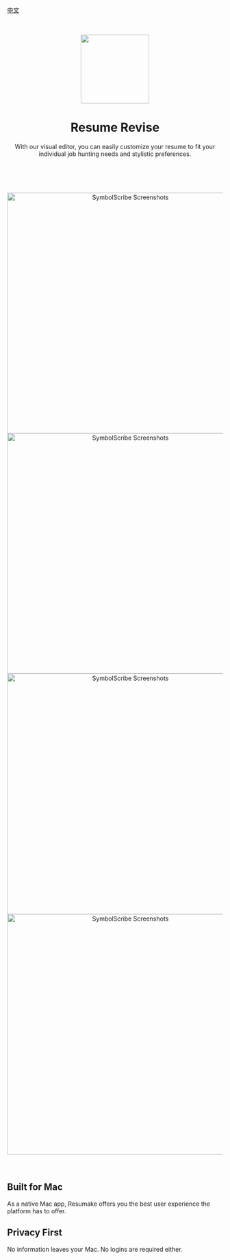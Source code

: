 [中文](./README-zh.md)

<div align="center">
	<br />
	<br />
	<img src="./ResumeRevise/Assets.xcassets/AppIcon.appiconset/256x256@1x.png" width="160" height="160">
	<h1>Resume Revise</h1>
	<p>
		With our visual editor, you can easily customize your resume to fit your individual job hunting needs and stylistic preferences.
	</p>
	<br />
	<br />
</div>

<br />
<br />
<div align="center">
  <img width="560" alt="SymbolScribe Screenshots" src="https://github.com/jaywcjlove/ResumeRevise/assets/1680273/6b935dd4-2d45-49ce-95ba-2152ac2f8d48">
  <img width="560" alt="SymbolScribe Screenshots" src="https://github.com/jaywcjlove/ResumeRevise/assets/1680273/46822655-a44b-4123-a483-0ad350a9d916">
  <img width="560" alt="SymbolScribe Screenshots" src="https://github.com/jaywcjlove/ResumeRevise/assets/1680273/e6055195-aec7-4e80-8bad-4ae581bdc385">
  <img width="560" alt="SymbolScribe Screenshots" src="https://github.com/jaywcjlove/ResumeRevise/assets/1680273/2a5862ab-cf3b-4543-9658-1dcbc7dc5002">
</div>
<br />
<br />

## Built for Mac

As a native Mac app, Resumake offers you the best user experience the platform has to offer.

## Privacy First

No information leaves your Mac. No logins are required either.